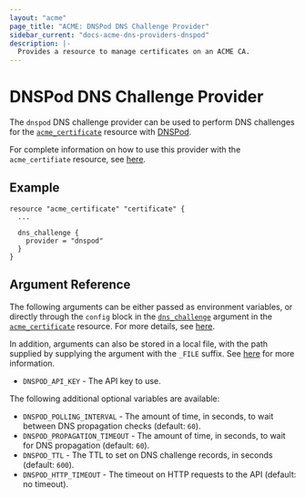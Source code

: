 ```yaml
---
layout: "acme"
page_title: "ACME: DNSPod DNS Challenge Provider"
sidebar_current: "docs-acme-dns-providers-dnspod"
description: |-
  Provides a resource to manage certificates on an ACME CA.
---
```


# DNSPod DNS Challenge Provider

The `dnspod` DNS challenge provider can be used to perform DNS challenges for
the [`acme_certificate`][resource-acme-certificate] resource with
[DNSPod][provider-service-page].

[resource-acme-certificate]: /docs/providers/acme/r/certificate.html
[provider-service-page]: https://www.dnspod.cn/

For complete information on how to use this provider with the `acme_certifiate`
resource, see [here][resource-acme-certificate-dns-challenges].

[resource-acme-certificate-dns-challenges]: /docs/providers/acme/r/certificate.html#using-dns-challenges

## Example

```hcl
resource "acme_certificate" "certificate" {
  ...

  dns_challenge {
    provider = "dnspod"
  }
}
```

## Argument Reference

The following arguments can be either passed as environment variables, or
directly through the `config` block in the
[`dns_challenge`][resource-acme-certificate-dns-challenge-arg] argument in the
[`acme_certificate`][resource-acme-certificate] resource. For more details, see
[here][resource-acme-certificate-dns-challenges].

[resource-acme-certificate-dns-challenge-arg]: /docs/providers/acme/r/certificate.html#dns_challenge

In addition, arguments can also be stored in a local file, with the path
supplied by supplying the argument with the `_FILE` suffix. See
[here][acme-certificate-file-arg-example] for more information.

[acme-certificate-file-arg-example]: /docs/providers/acme/r/certificate.html#using-variable-files-for-provider-arguments

* `DNSPOD_API_KEY` - The API key to use.

The following additional optional variables are available:

* `DNSPOD_POLLING_INTERVAL` - The amount of time, in seconds, to wait between
  DNS propagation checks (default: `60`).
* `DNSPOD_PROPAGATION_TIMEOUT` - The amount of time, in seconds, to wait for DNS
  propagation (default: `60`).
* `DNSPOD_TTL` - The TTL to set on DNS challenge records, in seconds (default:
  `600`).
* `DNSPOD_HTTP_TIMEOUT` - The timeout on HTTP requests to the API (default:
  no timeout).

